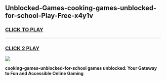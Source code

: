 
## Unblocked-Games-cooking-games-unblocked-for-school-Play-Free-x4y1v
<h3>
<a href="https://premium76.site?title=cooking-games-unblocked-for-school&ref=21A">CLICK TO PLAY</a></h3>
<hr>

<h3>
<a href="https://premium76.site?title=cooking-games-unblocked-for-school&ref=21A">CLICK 2 PLAY</a>
  
</h3>

<a href="https://premium76.site?title=cooking-games-unblocked-for-school&ref=21A"><img src="https://clearcache.store/games.png"></a>


**cooking-games-unblocked-for-school games unblocked: Your Gateway to Fun and Accessible Online Gaming**
